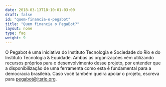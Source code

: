 ```yaml
---
date: 2018-03-13T18:10:01-03:00
draft: false
id: "quem-financia-o-pegabot"
title: "Quem financia o PegaBot?"
layout: none
type: faq
weight: 9
---
```

O Pegabot é uma iniciativa do Instituto Tecnologia e Sociedade do Rio e do Instituto Tecnologia &amp; Equidade. Ambas as organizações vêm utilizando recursos próprios para o desenvolvimento desse projeto, por entender que a disponibilização de uma ferramenta como esta é fundamental para a democracia brasileira. Caso você também queira apoiar o projeto, escreva para pegabot@itsrio.org.
